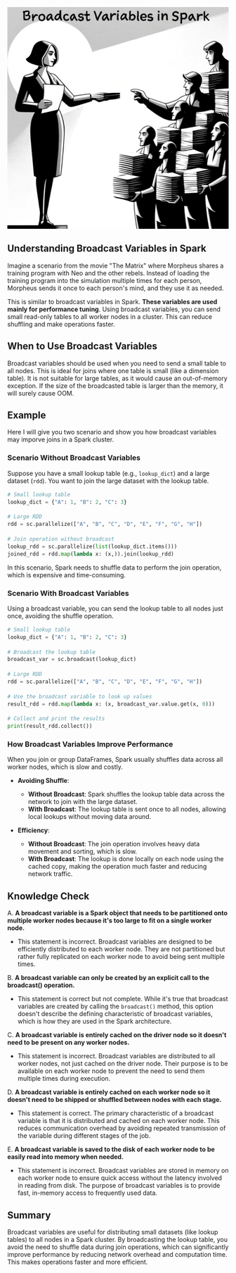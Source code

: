 

![](images/custom-image-2024-07-10-01-12-42.png)

## Understanding Broadcast Variables in Spark

Imagine a scenario from the movie "The Matrix" where Morpheus shares a training program with Neo and the other rebels. Instead of loading the training program into the simulation multiple times for each person, Morpheus sends it once to each person's mind, and they use it as needed.

This is similar to broadcast variables in Spark. **These variables are used mainly for performance tuning**. Using broadcast variables, you can send small read-only tables to all worker nodes in a cluster. This can reduce shuffling and make operations faster.

## When to Use Broadcast Variables

Broadcast variables should be used when you need to send a small table to all nodes. This is ideal for joins where one table is small (like a dimension table). It is not suitable for large tables, as it would cause an out-of-memory exception. If the size of the broadcasted table is larger than the memory, it will surely cause OOM.

## Example

Here I will give you two scenario and show you how broadcast variables may imporve joins in a Spark cluster.

### Scenario Without Broadcast Variables

Suppose you have a small lookup table (e.g., `lookup_dict`) and a large dataset (`rdd`). You want to join the large dataset with the lookup table.

```python
# Small lookup table
lookup_dict = {"A": 1, "B": 2, "C": 3}

# Large RDD
rdd = sc.parallelize(["A", "B", "C", "D", "E", "F", "G", "H"])

# Join operation without broadcast
lookup_rdd = sc.parallelize(list(lookup_dict.items()))
joined_rdd = rdd.map(lambda x: (x,)).join(lookup_rdd)
```

In this scenario, Spark needs to shuffle data to perform the join operation, which is expensive and time-consuming.

### Scenario With Broadcast Variables

Using a broadcast variable, you can send the lookup table to all nodes just once, avoiding the shuffle operation.

```python
# Small lookup table
lookup_dict = {"A": 1, "B": 2, "C": 3}

# Broadcast the lookup table
broadcast_var = sc.broadcast(lookup_dict)

# Large RDD
rdd = sc.parallelize(["A", "B", "C", "D", "E", "F", "G", "H"])

# Use the broadcast variable to look up values
result_rdd = rdd.map(lambda x: (x, broadcast_var.value.get(x, 0)))

# Collect and print the results
print(result_rdd.collect())
```

### How Broadcast Variables Improve Performance

When you join or group DataFrames, Spark usually shuffles data across all worker nodes, which is slow and costly.

- **Avoiding Shuffle**:
  - **Without Broadcast**: Spark shuffles the lookup table data across the network to join with the large dataset.
  - **With Broadcast**: The lookup table is sent once to all nodes, allowing local lookups without moving data around.

- **Efficiency**:
  - **Without Broadcast**: The join operation involves heavy data movement and sorting, which is slow.
  - **With Broadcast**: The lookup is done locally on each node using the cached copy, making the operation much faster and reducing network traffic.

## Knowledge Check

A. **A broadcast variable is a Spark object that needs to be partitioned onto multiple worker nodes because it's too large to fit on a single worker node.**
   - This statement is incorrect. Broadcast variables are designed to be efficiently distributed to each worker node. They are not partitioned but rather fully replicated on each worker node to avoid being sent multiple times.

B. **A broadcast variable can only be created by an explicit call to the broadcast() operation.**
   - This statement is correct but not complete. While it's true that broadcast variables are created by calling the `broadcast()` method, this option doesn't describe the defining characteristic of broadcast variables, which is how they are used in the Spark architecture.

C. **A broadcast variable is entirely cached on the driver node so it doesn't need to be present on any worker nodes.**
   - This statement is incorrect. Broadcast variables are distributed to all worker nodes, not just cached on the driver node. Their purpose is to be available on each worker node to prevent the need to send them multiple times during execution.

D. **A broadcast variable is entirely cached on each worker node so it doesn't need to be shipped or shuffled between nodes with each stage.**
   - This statement is correct. The primary characteristic of a broadcast variable is that it is distributed and cached on each worker node. This reduces communication overhead by avoiding repeated transmission of the variable during different stages of the job.

E. **A broadcast variable is saved to the disk of each worker node to be easily read into memory when needed.**
   - This statement is incorrect. Broadcast variables are stored in memory on each worker node to ensure quick access without the latency involved in reading from disk. The purpose of broadcast variables is to provide fast, in-memory access to frequently used data.
## Summary

Broadcast variables are useful for distributing small datasets (like lookup tables) to all nodes in a Spark cluster. By broadcasting the lookup table, you avoid the need to shuffle data during join operations, which can significantly improve performance by reducing network overhead and computation time. This makes operations faster and more efficient.


